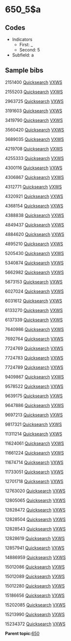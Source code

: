 # 650\_5$a

## Codes

-   Indicators
    -   First: \_
    -   Second: 5
-   Subfield: a

## Sample bibs

2151400 [Quicksearch](https://search.library.yale.edu/catalog/2151400) [VXWS](http://prodorbis.library.yale.edu:7014/vxws/GetHoldingsService?bibId=2151400)

2155203 [Quicksearch](https://search.library.yale.edu/catalog/2155203) [VXWS](http://prodorbis.library.yale.edu:7014/vxws/GetHoldingsService?bibId=2155203)

2963725 [Quicksearch](https://search.library.yale.edu/catalog/2963725) [VXWS](http://prodorbis.library.yale.edu:7014/vxws/GetHoldingsService?bibId=2963725)

3191603 [Quicksearch](https://search.library.yale.edu/catalog/3191603) [VXWS](http://prodorbis.library.yale.edu:7014/vxws/GetHoldingsService?bibId=3191603)

3419790 [Quicksearch](https://search.library.yale.edu/catalog/3419790) [VXWS](http://prodorbis.library.yale.edu:7014/vxws/GetHoldingsService?bibId=3419790)

3560420 [Quicksearch](https://search.library.yale.edu/catalog/3560420) [VXWS](http://prodorbis.library.yale.edu:7014/vxws/GetHoldingsService?bibId=3560420)

3689035 [Quicksearch](https://search.library.yale.edu/catalog/3689035) [VXWS](http://prodorbis.library.yale.edu:7014/vxws/GetHoldingsService?bibId=3689035)

4219708 [Quicksearch](https://search.library.yale.edu/catalog/4219708) [VXWS](http://prodorbis.library.yale.edu:7014/vxws/GetHoldingsService?bibId=4219708)

4255333 [Quicksearch](https://search.library.yale.edu/catalog/4255333) [VXWS](http://prodorbis.library.yale.edu:7014/vxws/GetHoldingsService?bibId=4255333)

4300116 [Quicksearch](https://search.library.yale.edu/catalog/4300116) [VXWS](http://prodorbis.library.yale.edu:7014/vxws/GetHoldingsService?bibId=4300116)

4306867 [Quicksearch](https://search.library.yale.edu/catalog/4306867) [VXWS](http://prodorbis.library.yale.edu:7014/vxws/GetHoldingsService?bibId=4306867)

4312771 [Quicksearch](https://search.library.yale.edu/catalog/4312771) [VXWS](http://prodorbis.library.yale.edu:7014/vxws/GetHoldingsService?bibId=4312771)

4320921 [Quicksearch](https://search.library.yale.edu/catalog/4320921) [VXWS](http://prodorbis.library.yale.edu:7014/vxws/GetHoldingsService?bibId=4320921)

4368154 [Quicksearch](https://search.library.yale.edu/catalog/4368154) [VXWS](http://prodorbis.library.yale.edu:7014/vxws/GetHoldingsService?bibId=4368154)

4388838 [Quicksearch](https://search.library.yale.edu/catalog/4388838) [VXWS](http://prodorbis.library.yale.edu:7014/vxws/GetHoldingsService?bibId=4388838)

4849437 [Quicksearch](https://search.library.yale.edu/catalog/4849437) [VXWS](http://prodorbis.library.yale.edu:7014/vxws/GetHoldingsService?bibId=4849437)

4884620 [Quicksearch](https://search.library.yale.edu/catalog/4884620) [VXWS](http://prodorbis.library.yale.edu:7014/vxws/GetHoldingsService?bibId=4884620)

4895210 [Quicksearch](https://search.library.yale.edu/catalog/4895210) [VXWS](http://prodorbis.library.yale.edu:7014/vxws/GetHoldingsService?bibId=4895210)

5205430 [Quicksearch](https://search.library.yale.edu/catalog/5205430) [VXWS](http://prodorbis.library.yale.edu:7014/vxws/GetHoldingsService?bibId=5205430)

5340874 [Quicksearch](https://search.library.yale.edu/catalog/5340874) [VXWS](http://prodorbis.library.yale.edu:7014/vxws/GetHoldingsService?bibId=5340874)

5662982 [Quicksearch](https://search.library.yale.edu/catalog/5662982) [VXWS](http://prodorbis.library.yale.edu:7014/vxws/GetHoldingsService?bibId=5662982)

5673153 [Quicksearch](https://search.library.yale.edu/catalog/5673153) [VXWS](http://prodorbis.library.yale.edu:7014/vxws/GetHoldingsService?bibId=5673153)

6027024 [Quicksearch](https://search.library.yale.edu/catalog/6027024) [VXWS](http://prodorbis.library.yale.edu:7014/vxws/GetHoldingsService?bibId=6027024)

6031612 [Quicksearch](https://search.library.yale.edu/catalog/6031612) [VXWS](http://prodorbis.library.yale.edu:7014/vxws/GetHoldingsService?bibId=6031612)

6133270 [Quicksearch](https://search.library.yale.edu/catalog/6133270) [VXWS](http://prodorbis.library.yale.edu:7014/vxws/GetHoldingsService?bibId=6133270)

6137339 [Quicksearch](https://search.library.yale.edu/catalog/6137339) [VXWS](http://prodorbis.library.yale.edu:7014/vxws/GetHoldingsService?bibId=6137339)

7640986 [Quicksearch](https://search.library.yale.edu/catalog/7640986) [VXWS](http://prodorbis.library.yale.edu:7014/vxws/GetHoldingsService?bibId=7640986)

7692764 [Quicksearch](https://search.library.yale.edu/catalog/7692764) [VXWS](http://prodorbis.library.yale.edu:7014/vxws/GetHoldingsService?bibId=7692764)

7724769 [Quicksearch](https://search.library.yale.edu/catalog/7724769) [VXWS](http://prodorbis.library.yale.edu:7014/vxws/GetHoldingsService?bibId=7724769)

7724783 [Quicksearch](https://search.library.yale.edu/catalog/7724783) [VXWS](http://prodorbis.library.yale.edu:7014/vxws/GetHoldingsService?bibId=7724783)

7724789 [Quicksearch](https://search.library.yale.edu/catalog/7724789) [VXWS](http://prodorbis.library.yale.edu:7014/vxws/GetHoldingsService?bibId=7724789)

9409867 [Quicksearch](https://search.library.yale.edu/catalog/9409867) [VXWS](http://prodorbis.library.yale.edu:7014/vxws/GetHoldingsService?bibId=9409867)

9578522 [Quicksearch](https://search.library.yale.edu/catalog/9578522) [VXWS](http://prodorbis.library.yale.edu:7014/vxws/GetHoldingsService?bibId=9578522)

9639175 [Quicksearch](https://search.library.yale.edu/catalog/9639175) [VXWS](http://prodorbis.library.yale.edu:7014/vxws/GetHoldingsService?bibId=9639175)

9647886 [Quicksearch](https://search.library.yale.edu/catalog/9647886) [VXWS](http://prodorbis.library.yale.edu:7014/vxws/GetHoldingsService?bibId=9647886)

9697213 [Quicksearch](https://search.library.yale.edu/catalog/9697213) [VXWS](http://prodorbis.library.yale.edu:7014/vxws/GetHoldingsService?bibId=9697213)

9817321 [Quicksearch](https://search.library.yale.edu/catalog/9817321) [VXWS](http://prodorbis.library.yale.edu:7014/vxws/GetHoldingsService?bibId=9817321)

11311214 [Quicksearch](https://search.library.yale.edu/catalog/11311214) [VXWS](http://prodorbis.library.yale.edu:7014/vxws/GetHoldingsService?bibId=11311214)

11624061 [Quicksearch](https://search.library.yale.edu/catalog/11624061) [VXWS](http://prodorbis.library.yale.edu:7014/vxws/GetHoldingsService?bibId=11624061)

11661224 [Quicksearch](https://search.library.yale.edu/catalog/11661224) [VXWS](http://prodorbis.library.yale.edu:7014/vxws/GetHoldingsService?bibId=11661224)

11674714 [Quicksearch](https://search.library.yale.edu/catalog/11674714) [VXWS](http://prodorbis.library.yale.edu:7014/vxws/GetHoldingsService?bibId=11674714)

11733051 [Quicksearch](https://search.library.yale.edu/catalog/11733051) [VXWS](http://prodorbis.library.yale.edu:7014/vxws/GetHoldingsService?bibId=11733051)

12701718 [Quicksearch](https://search.library.yale.edu/catalog/12701718) [VXWS](http://prodorbis.library.yale.edu:7014/vxws/GetHoldingsService?bibId=12701718)

12763020 [Quicksearch](https://search.library.yale.edu/catalog/12763020) [VXWS](http://prodorbis.library.yale.edu:7014/vxws/GetHoldingsService?bibId=12763020)

12805065 [Quicksearch](https://search.library.yale.edu/catalog/12805065) [VXWS](http://prodorbis.library.yale.edu:7014/vxws/GetHoldingsService?bibId=12805065)

12828472 [Quicksearch](https://search.library.yale.edu/catalog/12828472) [VXWS](http://prodorbis.library.yale.edu:7014/vxws/GetHoldingsService?bibId=12828472)

12828504 [Quicksearch](https://search.library.yale.edu/catalog/12828504) [VXWS](http://prodorbis.library.yale.edu:7014/vxws/GetHoldingsService?bibId=12828504)

12828543 [Quicksearch](https://search.library.yale.edu/catalog/12828543) [VXWS](http://prodorbis.library.yale.edu:7014/vxws/GetHoldingsService?bibId=12828543)

12828619 [Quicksearch](https://search.library.yale.edu/catalog/12828619) [VXWS](http://prodorbis.library.yale.edu:7014/vxws/GetHoldingsService?bibId=12828619)

12857941 [Quicksearch](https://search.library.yale.edu/catalog/12857941) [VXWS](http://prodorbis.library.yale.edu:7014/vxws/GetHoldingsService?bibId=12857941)

14886959 [Quicksearch](https://search.library.yale.edu/catalog/14886959) [VXWS](http://prodorbis.library.yale.edu:7014/vxws/GetHoldingsService?bibId=14886959)

15012086 [Quicksearch](https://search.library.yale.edu/catalog/15012086) [VXWS](http://prodorbis.library.yale.edu:7014/vxws/GetHoldingsService?bibId=15012086)

15012089 [Quicksearch](https://search.library.yale.edu/catalog/15012089) [VXWS](http://prodorbis.library.yale.edu:7014/vxws/GetHoldingsService?bibId=15012089)

15012280 [Quicksearch](https://search.library.yale.edu/catalog/15012280) [VXWS](http://prodorbis.library.yale.edu:7014/vxws/GetHoldingsService?bibId=15012280)

15186656 [Quicksearch](https://search.library.yale.edu/catalog/15186656) [VXWS](http://prodorbis.library.yale.edu:7014/vxws/GetHoldingsService?bibId=15186656)

15202085 [Quicksearch](https://search.library.yale.edu/catalog/15202085) [VXWS](http://prodorbis.library.yale.edu:7014/vxws/GetHoldingsService?bibId=15202085)

15213990 [Quicksearch](https://search.library.yale.edu/catalog/15213990) [VXWS](http://prodorbis.library.yale.edu:7014/vxws/GetHoldingsService?bibId=15213990)

15234372 [Quicksearch](https://search.library.yale.edu/catalog/15234372) [VXWS](http://prodorbis.library.yale.edu:7014/vxws/GetHoldingsService?bibId=15234372)

**Parent topic:**[650](../../tags/650/650.md)

